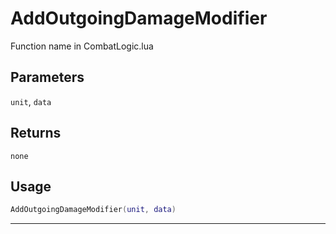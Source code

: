 # AddOutgoingDamageModifier
Function name in CombatLogic.lua
## Parameters
`unit`, `data`
## Returns
`none`
## Usage
```lua
AddOutgoingDamageModifier(unit, data)
```
---
